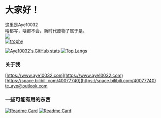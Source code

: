 # 大家好！
这里是Aye10032   
啥都写，啥都不会，新时代废物了属于是。   
[![](https://komarev.com/ghpvc/?username=Aye10032&label=Profile%20views&color=0e75b6&style=flat)]()   
[![trophy](https://github-profile-trophy.vercel.app/?username=Aye10032)](https://github.com/ryo-ma/github-profile-trophy)

[![Aye10032's GitHub stats](https://github-readme-stats.vercel.app/api?username=Aye10032&theme=buefy&count_private=true&show_icons=true)](https://github.com/anuraghazra/github-readme-stats)
[![Top Langs](https://github-readme-stats.vercel.app/api/top-langs/?username=Aye10032&hide=javascript)](https://github.com/anuraghazra/github-readme-stats)


### 关于我
[https://www.aye10032.com](https://www.aye10032.com)    
[https://space.bilibili.com/40077740](https://space.bilibili.com/40077740)    
<tc_aye@outlook.com>

### 一些可能有用的东西
[![Readme Card](https://github-readme-stats.vercel.app/api/pin/?username=aye10032&repo=YouTubeDownLoader)](https://github.com/Aye10032/YouTubeDownLoader)
[![Readme Card](https://github-readme-stats.vercel.app/api/pin/?username=aye10032&repo=rtroapi)](https://github.com/Aye10032/rtroapi)



